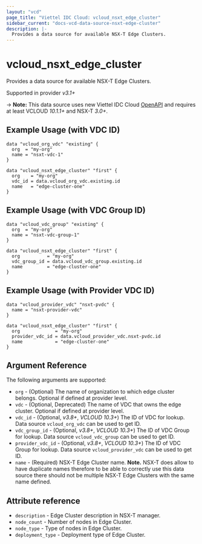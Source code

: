 ```yaml
---
layout: "vcd"
page_title: "Viettel IDC Cloud: vcloud_nsxt_edge_cluster"
sidebar_current: "docs-vcd-data-source-nsxt-edge-cluster"
description: |-
  Provides a data source for available NSX-T Edge Clusters.
---
```


# vcloud\_nsxt\_edge\_cluster

Provides a data source for available NSX-T Edge Clusters.

Supported in provider *v3.1+*

-> **Note:** This data source uses new Viettel IDC Cloud
[OpenAPI](https://code.vmware.com/docs/11982/getting-started-with-vmware-cloud-director-openapi) and
requires at least VCLOUD *10.1.1+* and NSX-T *3.0+*.

## Example Usage (with VDC ID)

```hcl
data "vcloud_org_vdc" "existing" {
  org  = "my-org"
  name = "nsxt-vdc-1"
}

data "vcloud_nsxt_edge_cluster" "first" {
  org    = "my-org"
  vdc_id = data.vcloud_org_vdc.existing.id
  name   = "edge-cluster-one"
}
```

## Example Usage (with VDC Group ID)

```hcl
data "vcloud_vdc_group" "existing" {
  org  = "my-org"
  name = "nsxt-vdc-group-1"
}

data "vcloud_nsxt_edge_cluster" "first" {
  org          = "my-org"
  vdc_group_id = data.vcloud_vdc_group.existing.id
  name         = "edge-cluster-one"
}
```

## Example Usage (with Provider VDC ID)

```hcl
data "vcloud_provider_vdc" "nsxt-pvdc" {
  name = "nsxt-provider-vdc"
}

data "vcloud_nsxt_edge_cluster" "first" {
  org             = "my-org"
  provider_vdc_id = data.vcloud_provider_vdc.nsxt-pvdc.id
  name            = "edge-cluster-one"
}
```


## Argument Reference

The following arguments are supported:

* `org` - (Optional) The name of organization to which edge cluster belongs. Optional if defined at provider level.
* `vdc` - (Optional, Deprecated) The name of VDC that owns the edge cluster. Optional if defined at provider level.
* `vdc_id` - (Optional, *v3.8+*, *VCLOUD 10.3+*) The ID of VDC for lookup. Data source `vcloud_org_vdc` can be used to get ID.
* `vdc_group_id` - (Optional, *v3.8+*, *VCLOUD 10.3+*) The ID of VDC Group for lookup. Data source `vcloud_vdc_group` can be used to get ID.
* `provider_vdc_id` - (Optional, *v3.8+*, *VCLOUD 10.3+*) The ID of VDC Group for lookup. Data source `vcloud_provider_vdc` can be used to get ID.
* `name` - (Required) NSX-T Edge Cluster name. **Note.** NSX-T does allow to have duplicate names therefore to be able
to correctly use this data source there should not be multiple NSX-T Edge Clusters with the same name defined.

## Attribute reference

* `description` - Edge Cluster description in NSX-T manager.
* `node_count` - Number of nodes in Edge Cluster.
* `node_type` - Type of nodes in Edge Cluster.
* `deployment_type` - Deployment type of Edge Cluster.
